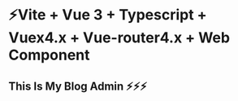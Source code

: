 # ⚡Vite + Vue 3 + Typescript + Vuex4.x + Vue-router4.x + Web Component

## This Is My Blog Admin ⚡⚡⚡




